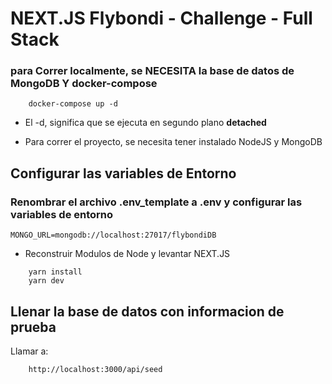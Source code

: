 # NEXT.JS Flybondi - Challenge - Full Stack 
### para Correr localmente, se NECESITA la base de datos de MongoDB Y docker-compose
```
    docker-compose up -d
```
* El -d, significa que se ejecuta en segundo plano __detached__

* Para correr el proyecto, se necesita tener instalado NodeJS y MongoDB

## Configurar las variables de Entorno
### Renombrar el archivo .env_template a .env y configurar las variables de entorno
```
MONGO_URL=mongodb://localhost:27017/flybondiDB
```

* Reconstruir Modulos de Node y levantar NEXT.JS
```
    yarn install 
    yarn dev
```


## Llenar la base de datos con informacion de prueba

Llamar a:

```
    http://localhost:3000/api/seed
```